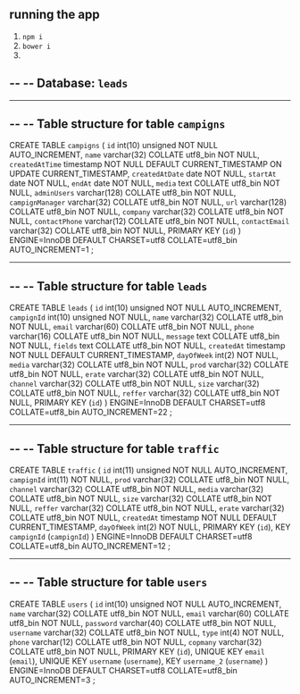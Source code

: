 ## running the app
1. `npm i`
2. `bower i`
3.



--
-- Database: `leads`
--

-- --------------------------------------------------------

--
-- Table structure for table `campigns`
--

CREATE TABLE `campigns` (
  `id` int(10) unsigned NOT NULL AUTO_INCREMENT,
  `name` varchar(32) COLLATE utf8_bin NOT NULL,
  `createdAtTime` timestamp NOT NULL DEFAULT CURRENT_TIMESTAMP ON UPDATE CURRENT_TIMESTAMP,
  `createdAtDate` date NOT NULL,
  `startAt` date NOT NULL,
  `endAt` date NOT NULL,
  `media` text COLLATE utf8_bin NOT NULL,
  `adminUsers` varchar(128) COLLATE utf8_bin NOT NULL,
  `campignManager` varchar(32) COLLATE utf8_bin NOT NULL,
  `url` varchar(128) COLLATE utf8_bin NOT NULL,
  `company` varchar(32) COLLATE utf8_bin NOT NULL,
  `contactPhone` varchar(12) COLLATE utf8_bin NOT NULL,
  `contactEmail` varchar(32) COLLATE utf8_bin NOT NULL,
  PRIMARY KEY (`id`)
) ENGINE=InnoDB DEFAULT CHARSET=utf8 COLLATE=utf8_bin AUTO_INCREMENT=1 ;

-- --------------------------------------------------------

--
-- Table structure for table `leads`
--

CREATE TABLE `leads` (
  `id` int(10) unsigned NOT NULL AUTO_INCREMENT,
  `campignId` int(10) unsigned NOT NULL,
  `name` varchar(32) COLLATE utf8_bin NOT NULL,
  `email` varchar(60) COLLATE utf8_bin NOT NULL,
  `phone` varchar(16) COLLATE utf8_bin NOT NULL,
  `message` text COLLATE utf8_bin NOT NULL,
  `fields` text COLLATE utf8_bin NOT NULL,
  `createdAt` timestamp NOT NULL DEFAULT CURRENT_TIMESTAMP,
  `dayOfWeek` int(2) NOT NULL,
  `media` varchar(32) COLLATE utf8_bin NOT NULL,
  `prod` varchar(32) COLLATE utf8_bin NOT NULL,
  `erate` varchar(32) COLLATE utf8_bin NOT NULL,
  `channel` varchar(32) COLLATE utf8_bin NOT NULL,
  `size` varchar(32) COLLATE utf8_bin NOT NULL,
  `reffer` varchar(32) COLLATE utf8_bin NOT NULL,
  PRIMARY KEY (`id`)
) ENGINE=InnoDB  DEFAULT CHARSET=utf8 COLLATE=utf8_bin AUTO_INCREMENT=22 ;

-- --------------------------------------------------------

--
-- Table structure for table `traffic`
--

CREATE TABLE `traffic` (
  `id` int(11) unsigned NOT NULL AUTO_INCREMENT,
  `campignId` int(11) NOT NULL,
  `prod` varchar(32) COLLATE utf8_bin NOT NULL,
  `channel` varchar(32) COLLATE utf8_bin NOT NULL,
  `media` varchar(32) COLLATE utf8_bin NOT NULL,
  `size` varchar(32) COLLATE utf8_bin NOT NULL,
  `reffer` varchar(32) COLLATE utf8_bin NOT NULL,
  `erate` varchar(32) COLLATE utf8_bin NOT NULL,
  `createdAt` timestamp NOT NULL DEFAULT CURRENT_TIMESTAMP,
  `dayOfWeek` int(2) NOT NULL,
  PRIMARY KEY (`id`),
  KEY `campignId` (`campignId`)
) ENGINE=InnoDB  DEFAULT CHARSET=utf8 COLLATE=utf8_bin AUTO_INCREMENT=12 ;

-- --------------------------------------------------------
--
-- Table structure for table `users`
--

CREATE TABLE `users` (
  `id` int(10) unsigned NOT NULL AUTO_INCREMENT,
  `name` varchar(32) COLLATE utf8_bin NOT NULL,
  `email` varchar(60) COLLATE utf8_bin NOT NULL,
  `password` varchar(40) COLLATE utf8_bin NOT NULL,
  `username` varchar(32) COLLATE utf8_bin NOT NULL,
  `type` int(4) NOT NULL,
  `phone` varchar(12) COLLATE utf8_bin NOT NULL,
  `copmany` varchar(32) COLLATE utf8_bin NOT NULL,
  PRIMARY KEY (`id`),
  UNIQUE KEY `email` (`email`),
  UNIQUE KEY `username` (`username`),
  KEY `username_2` (`username`)
) ENGINE=InnoDB  DEFAULT CHARSET=utf8 COLLATE=utf8_bin AUTO_INCREMENT=3 ;



